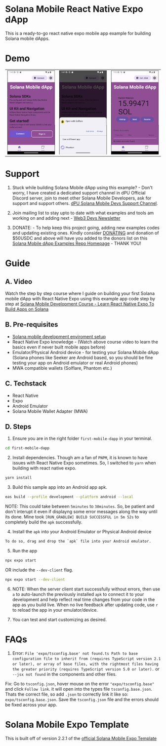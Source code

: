 # Solana Mobile React Native Expo dApp

This is a ready-to-go react native expo mobile app example for building Solana mobile dApps.

# Demo
<table>
  <tr>
    <td align="center">
      <img src="./screenshots/screenshot1.png" alt="Screenshot 1" width=300 />
    </td>
    <td align="center">
      <img src="./screenshots/screenshot2.png" alt="Screenshot 2" width=300 />
    </td>
    <td align="center">
      <img src="./screenshots/screenshot3.png" alt="Screenshot 3" width=300 />
    </td>
  </tr>
</table>

# Support
1. Stuck while building Solana Mobile dApp using this example? - Don't worry, I have created a dedicated support channel in dPU Official Discord server, join to meet other Solana Mobile Developers, ask for support and support others. [dPU Solana Mobile Devs Support Channel](https://dProgrammingUniversity.com/discord).

2. Join mailing list to stay upto to date with what examples and tools am working on and adding next - [Web3 Devs Newsletter](https://dprogramminguniversity.com/newsletter)

3. DONATE: - To help keep this project going, adding new examples codes and updating existing ones. Kindly consider [DONATING](https://dprogrammingUniversity.com/donation) and donation of $50USDC and above will have you added to the donors list on this [Solana Mobile dApp Examples Repo Homepage](https://github.com/dProgrammingUniversity/solana-mobile-dapp-examples) - THANK YOU!


# Guide

## A. Video
Watch the step by step course where I guide on building your first Solana mobile dApp with React Native Expo using this example app code step by step at [Solana Mobile Development Course - Learn React Native Expo To Build Apps on Solana](https://www.youtube.com/watch?v=8R56pwC_Kk0)

## B. Pre-requisites 
- [Solana mobile development enviroment setup](https://docs.solanamobile.com/developers/development-setup)
- React Native Expo knowledge - (Watch above course video to learn the basics even if never built mobile apps before)
- Emulator/Physical Android device - for testing your Solana Mobile dApp (Solana phones like Seeker are Android based, so you should be fine testing your app on Android emulator or real Android phones)
- MWA compatible wallets (Solflare, Phantom etc.)

## C. Techstack
- React Native
- Expo
- Android Emulator
- Solana Mobile Wallet Adapter (MWA)

## D. Steps
1. Ensure you are in the right folder `first-mobile-dapp` in your terminal.
```sh
cd first-mobile-dapp
```

2. Install dependencies. Though am a fan of `PNPM`, it is known to have issues with React Native Expo sometimes. So, I switched to `yarn` when building with react native expo.
```sh
yarn install
```

3. Build this sample app into an Android app apk.
```sh
eas build --profile development --platform android --local
```
NOTE: This could take between `5minutes` to `30minutes`. So, be patient and don't interupt it even if displayng some error messages along the way until its done. Mine took `[RUN_GRADLEW] BUILD SUCCESSFUL in 5m 52s` to completely build the `apk` successfully.

4. Install the `apk` into your Android Emulator or Physical Android device
```sh
To do so, drag and drop the `apk` file into your Android emulator.
```

5. Run the app
```sh
npx expo start
```
OR include the `--dev-client` flag.
```sh
npx expo start --dev-client
```

6. NOTE: When the server client start successfully without errors, then use `a` to auto-launch the previously installed `apk` to connect it to your development and help reflect real time changes from your code in the app as you build live. When no live feedback after updating code, use `r` to reload the app in your emulator/device.

6. You can test and start customizing as desired.


# FAQs
1. Error: ```File 'expo/tsconfig.base' not found.ts
Path to base configuration file to inherit from (requires TypeScript version 2.1 or later), or array of base files, with the rightmost files having the greater priority (requires TypeScript version 5.0 or later).``` or `--jsx not found` in the components and other files.

Fix: Go to `tsconfig.json`, hover mouse on the error `"expo/tsconfig.base"` and click `Follow link`. it will open into the types file `tsconfig.base.json`. Thats the correct file, so add `.json` to correctly link it like so: `expo/tsconfig.base.json`. Save the `tsconfig.json` file and the errors should be fixed across your app.

# Solana Mobile Expo Template
This is built off of version 2.2.1 of the [official Solana Mobile Expo Template](https://github.com/solana-mobile/solana-mobile-expo-template) 